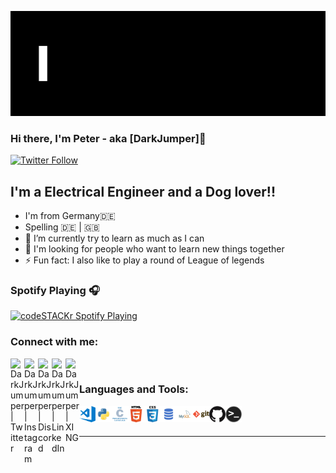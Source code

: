 ![My Logo creater: Anja Warnken](./img/Header.gif)

### Hi there, I'm Peter - aka [DarkJumper]👋

[![Twitter Follow](https://img.shields.io/twitter/follow/DarkJumper?color=1DA1F2&logo=twitter&style=for-the-badge)](https://twitter.com/DarkJumper94)

## I'm a Electrical Engineer and a Dog lover!!

- I'm from Germany🇩🇪
- Spelling 🇩🇪 | 🇬🇧
- 🌱 I’m currently try to learn as much as I can
- 👯 I'm looking for people who want to learn new things together
- ⚡ Fun fact: I also like to play a round of League of legends

### Spotify Playing 🎧

[<img src="https://now-playing-codestackr.vercel.app/api/spotify-playing" alt="codeSTACKr Spotify Playing" width="350" />](https://open.spotify.com/user/darkjumper94)

### Connect with me:

[<img align="left" alt="DarkJumper | Twitter" width="22px" src="https://cdn.jsdelivr.net/npm/simple-icons@v3/icons/twitter.svg" />][twitter]
[<img align="left" alt="DarkJumper | Instagram" width="22px" src="https://cdn.jsdelivr.net/npm/simple-icons@v3/icons/instagram.svg" />][instagram]
[<img align="left" alt="DarkJumper | Discord" width="22px" src="https://cdn.jsdelivr.net/npm/simple-icons@v3/icons/discord.svg" />][discord]
[<img align="left" alt="DarkJumper | LinkedIn" width="22px" src="https://cdn.jsdelivr.net/npm/simple-icons@v3/icons/linkedin.svg" />][linkedin]
[<img align="left" alt="DarkJumper | XING" width="22px" src="https://cdn.jsdelivr.net/npm/simple-icons@v3/icons/xing.svg" />][xing]

<br />

### Languages and Tools:

<img align="left" alt="Visual Studio Code" width="26px" src="https://raw.githubusercontent.com/github/explore/80688e429a7d4ef2fca1e82350fe8e3517d3494d/topics/visual-studio-code/visual-studio-code.png" />
<img align="left" alt="Python" width="26px" src="https://raw.githubusercontent.com/github/explore/80688e429a7d4ef2fca1e82350fe8e3517d3494d/topics/python/python.png" />
<img align="left" alt="C" width="26px" src="https://raw.githubusercontent.com/github/explore/80688e429a7d4ef2fca1e82350fe8e3517d3494d/topics/c/c.png" />
<img align="left" alt="HTML5" width="26px" src="https://raw.githubusercontent.com/github/explore/80688e429a7d4ef2fca1e82350fe8e3517d3494d/topics/html/html.png" />
<img align="left" alt="CSS3" width="26px" src="https://raw.githubusercontent.com/github/explore/80688e429a7d4ef2fca1e82350fe8e3517d3494d/topics/css/css.png" />
<img align="left" alt="SQL" width="26px" src="https://raw.githubusercontent.com/github/explore/80688e429a7d4ef2fca1e82350fe8e3517d3494d/topics/sql/sql.png" />
<img align="left" alt="MySQL" width="26px" src="https://raw.githubusercontent.com/github/explore/80688e429a7d4ef2fca1e82350fe8e3517d3494d/topics/mysql/mysql.png" />
<img align="left" alt="Git" width="26px" src="https://raw.githubusercontent.com/github/explore/80688e429a7d4ef2fca1e82350fe8e3517d3494d/topics/git/git.png" />
<img align="left" alt="GitHub" width="26px" src="https://raw.githubusercontent.com/github/explore/78df643247d429f6cc873026c0622819ad797942/topics/github/github.png" />
<img align="left" alt="Terminal" width="26px" src="https://raw.githubusercontent.com/github/explore/80688e429a7d4ef2fca1e82350fe8e3517d3494d/topics/terminal/terminal.png" />

<br />
<br />

---

[twitter]: https://twitter.com/DarkJumper94
[instagram]: https://www.instagram.com/p.schwarz1994/
[linkedin]: https://www.linkedin.com/in/peter-schwarz-873633179/
[xing]: https://www.xing.com/profile/Peter_Schwarz255?sc_o=navigation_profile&sc_o_PropActionOrigin=navigation_badge_profile
[discord]: https://discord.gg/NfdW9tgZ
